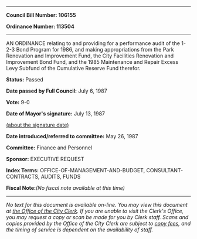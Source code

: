 

********

**Council Bill Number: 106155**
   
**Ordinance Number: 113504**
********

 AN ORDINANCE relating to and providing for a performance audit of the 1-2-3 Bond Program for 1986, and making appropriations from the Park Renovation and Improvement Fund, the City Facilities Renovation and Improvement Bond Fund, and the 1985 Maintenance and Repair Excess Levy Subfund of the Cumulative Reserve Fund therefor.

**Status:** Passed
   
**Date passed by Full Council:** July 6, 1987
   
**Vote:** 9-0
   
**Date of Mayor's signature:** July 13, 1987
   
[(about the signature date)](/~public/approvaldate.htm)
   
   
   
**Date introduced/referred to committee:** May 26, 1987
   
**Committee:** Finance and Personnel
   
**Sponsor:** EXECUTIVE REQUEST
   
   
**Index Terms:** OFFICE-OF-MANAGEMENT-AND-BUDGET, CONSULTANT-CONTRACTS, AUDITS, FUNDS

**Fiscal Note:**_(No fiscal note available at this time)_
********

_No text for this document is available on-line. You may view this document at [the Office of the City Clerk](http://www.seattle.gov/leg/clerk/contactUs.htm). If you are unable to visit the Clerk's Office, you may request a copy or scan be made for you by Clerk staff. Scans and copies provided by the Office of the City Clerk are subject to [copy fees](http://clerk.seattle.gov/~public/clerkfees.htm), and the timing of service is dependent on the availability of staff._

